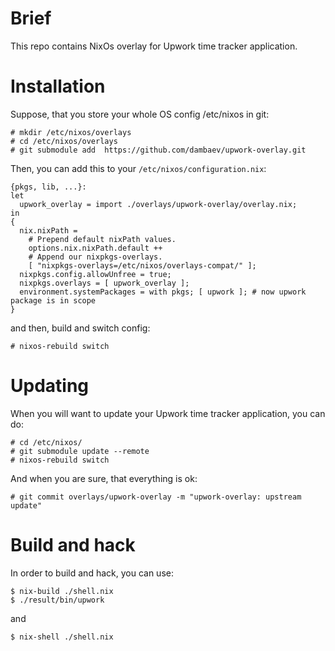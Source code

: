 # Brief

This repo contains NixOs overlay for Upwork time tracker application.

# Installation

Suppose, that you store your whole OS config /etc/nixos in git:

```
# mkdir /etc/nixos/overlays
# cd /etc/nixos/overlays
# git submodule add  https://github.com/dambaev/upwork-overlay.git
```

Then, you can add this to your `/etc/nixos/configuration.nix`:

```
{pkgs, lib, ...}:
let
  upwork_overlay = import ./overlays/upwork-overlay/overlay.nix;
in
{
  nix.nixPath =
    # Prepend default nixPath values.
    options.nix.nixPath.default ++
    # Append our nixpkgs-overlays.
    [ "nixpkgs-overlays=/etc/nixos/overlays-compat/" ];
  nixpkgs.config.allowUnfree = true;
  nixpkgs.overlays = [ upwork_overlay ];
  environment.systemPackages = with pkgs; [ upwork ]; # now upwork package is in scope
}
```

and then, build and switch config:

```
# nixos-rebuild switch
```

# Updating

When you will want to update your Upwork time tracker application, you can do:

```
# cd /etc/nixos/
# git submodule update --remote
# nixos-rebuild switch
```

And when you are sure, that everything is ok:
```
# git commit overlays/upwork-overlay -m "upwork-overlay: upstream update"
```

# Build and hack

In order to build and hack, you can use:

```
$ nix-build ./shell.nix
$ ./result/bin/upwork
```

and

```
$ nix-shell ./shell.nix
```
